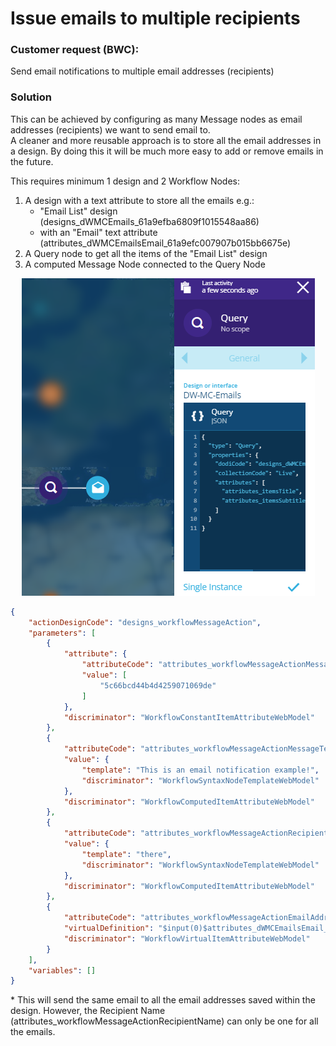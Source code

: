 # Issue emails to multiple recipients

### Customer request (BWC): 

Send email notifications to multiple email addresses (recipients)

### Solution
This can be achieved by configuring as many Message nodes as email addresses (recipients) we want to send email to.\
A cleaner and more reusable approach is to store all the email addresses in a design. By doing this it will be much more easy to add or remove emails in the future.

This requires minimum 1 design and 2 Workflow Nodes:
1. A design with a text attribute to store all the emails e.g.:
    - "Email List" design (designs_dWMCEmails_61a9efba6809f1015548aa86)
    - with an "Email" text attribute (attributes_dWMCEmailsEmail_61a9efc007907b015bb6675e)
3. A Query node to get all the items of the "Email List" design
4. A computed Message Node connected to the Query Node 

<p align="center">
  <img src="Messaging/query%2Bemail.png" alt="Query + Message Nodes"/>
</p>

```json
{
    "actionDesignCode": "designs_workflowMessageAction",
    "parameters": [
        {
            "attribute": {
                "attributeCode": "attributes_workflowMessageActionMessageType",
                "value": [
                    "5c66bcd44b4d4259071069de"
                ]
            },
            "discriminator": "WorkflowConstantItemAttributeWebModel"
        },
        {
            "attributeCode": "attributes_workflowMessageActionMessageText",
            "value": {
                "template": "This is an email notification example!",
                "discriminator": "WorkflowSyntaxNodeTemplateWebModel"
            },
            "discriminator": "WorkflowComputedItemAttributeWebModel"
        },
        {
            "attributeCode": "attributes_workflowMessageActionRecipientName",
            "value": {
                "template": "there",
                "discriminator": "WorkflowSyntaxNodeTemplateWebModel"
            },
            "discriminator": "WorkflowComputedItemAttributeWebModel"
        },
        {
            "attributeCode": "attributes_workflowMessageActionEmailAddress",
            "virtualDefinition": "$input(0)$attributes_dWMCEmailsEmail_61a9efc007907b015bb6675e$",
            "discriminator": "WorkflowVirtualItemAttributeWebModel"
        }
    ],
    "variables": []
}
```

\* This will send the same email to all the email addresses saved within the design.
However, the Recipient Name (attributes_workflowMessageActionRecipientName) can only be one for all the emails.
